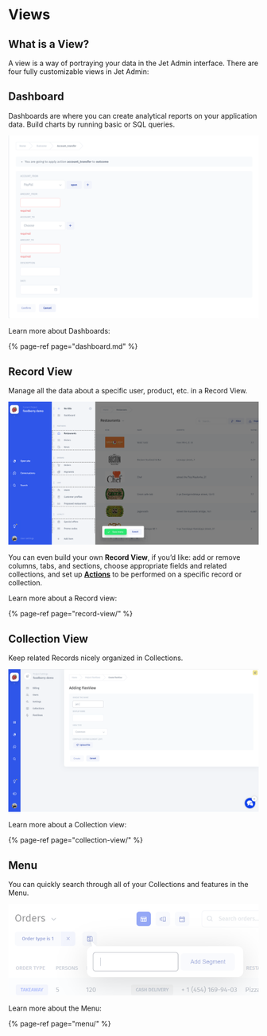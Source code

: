 # Views

## What is a View?

A view is a way of portraying your data in the Jet Admin interface. There are four fully customizable views in Jet Admin:

## **Dashboard**

Dashboards are where you can create analytical reports on your application data. Build charts by running basic or SQL queries.

![](../../.gitbook/assets/image%20%2880%29.png)

Learn more about Dashboards:

{% page-ref page="dashboard.md" %}

## **Record View**

Manage all the data about a specific user, product, etc. in a Record View.

![](../../.gitbook/assets/image%20%2851%29.png)

You can even build your own **Record View**, if you’d like: add or remove columns, tabs, and sections, choose appropriate fields and related collections, and set up [**Actions**](https://docs.jetadmin.io/customization/flexaction) to be performed on a specific record or collection.

Learn more about a Record view:

{% page-ref page="record-view/" %}

## **Collection View**

Keep related Records nicely organized in Collections.

![](../../.gitbook/assets/image%20%28137%29.png)

Learn more about a Collection view:

{% page-ref page="collection-view/" %}

## **Menu**

You can quickly search through all of your Collections and features in the Menu.

![](../../.gitbook/assets/image%20%28181%29.png)

Learn more about the Menu:

{% page-ref page="menu/" %}



